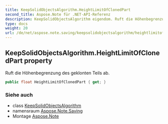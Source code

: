 ```yaml
---
title: KeepSolidObjectsAlgorithm.HeightLimitOfClonedPart
second_title: Aspose.Note für .NET-API-Referenz
description: KeepSolidObjectsAlgorithm eigendom. Ruft die Höhenbegrenzung des geklonten Teils ab.
type: docs
weight: 20
url: /de/net/aspose.note.saving/keepsolidobjectsalgorithm/heightlimitofclonedpart/
---
```

## KeepSolidObjectsAlgorithm.HeightLimitOfClonedPart property

Ruft die Höhenbegrenzung des geklonten Teils ab.

```csharp
public float HeightLimitOfClonedPart { get; }
```

### Siehe auch

* class [KeepSolidObjectsAlgorithm](../)
* namensraum [Aspose.Note.Saving](../../keepsolidobjectsalgorithm/)
* Montage [Aspose.Note](../../../)


